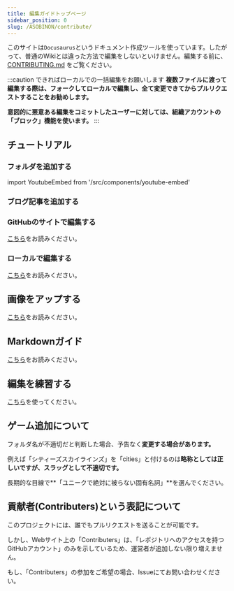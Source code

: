 ```yaml
---
title: 編集ガイドトップページ
sidebar_position: 0
slug: /ASOBINON/contribute/
---
```


このサイトは`Docusaurus`というドキュメント作成ツールを使っています。したがって、普通のWikiとは違った方法で編集をしないといけません。編集する前に、[CONTRIBUTING.md](https://github.com/sasigume/asobinon/blob/main/CONTRIBUTING.md) をご覧ください。

:::caution できればローカルでの一括編集をお願いします
**複数ファイルに渡って編集する際は、フォークしてローカルで編集し、全て変更できてからプルリクエストすることをお勧めします。**

**意図的に悪意ある編集をコミットしたユーザーに対しては、組織アカウントの「ブロック」機能を使います。**
:::

## チュートリアル

### フォルダを追加する

import YoutubeEmbed from '/src/components/youtube-embed'

<YoutubeEmbed id="8WeDSeukizc" />

### ブログ記事を追加する

<YoutubeEmbed id="bjjuQ7Z8tiU" />

### GitHubのサイトで編集する

[こちら](./github-website/)をお読みください。

### ローカルで編集する

[こちら](./local/)をお読みください。

## 画像をアップする

[こちら](./image/)をお読みください。

## Markdownガイド

[こちら](./markdown/)をお読みください。

## 編集を練習する

[こちら](./test/)を使ってください。

## ゲーム追加について

フォルダ名が不適切だと判断した場合、予告なく**変更する場合があります。**

例えば「シティーズスカイラインズ」を「cities」と付けるのは**略称としては正しいですが、スラッグとして不適切です。**

長期的な目線で**「ユニークで絶対に被らない固有名詞」**を選んでください。

## 貢献者(Contributers)という表記について

このプロジェクトには、誰でもプルリクエストを送ることが可能です。

しかし、Webサイト上の「Contributers」は、「レポジトリへのアクセスを持つGitHubアカウント」のみを示しているため、運営者が追加しない限り増えません。

もし、「Contributers」の参加をご希望の場合、Issueにてお問い合わせください。
